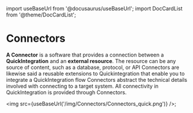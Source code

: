 import useBaseUrl from '@docusaurus/useBaseUrl';
import DocCardList from '@theme/DocCardList';

# Connectors


**A Connector** is a software that provides a connection between a **QuickIntegration** and an **external resource**.
The resource can be any source of content, such as a database, protocol, or API
Connectors are likewise said a reusable extensions to Quickintegration that enable you to integrate a QuickIntegration flow
Connectors abstract the technical details involved with connecting to a target system. All connectivity in QuickIntegration is provided through Connectors.

<img src={useBaseUrl('/img/Connectors/Connectors_quick.png')} />;

<DocCardList />
